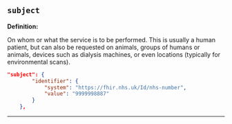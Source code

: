 ## `subject`

<b>Definition:</b><br>

On whom or what the service is to be performed. This is usually a human patient, but can also be requested on animals, groups of humans or animals, devices such as dialysis machines, or even locations (typically for environmental scans).

```json
"subject": {
        "identifier": {
            "system": "https://fhir.nhs.uk/Id/nhs-number",
            "value": "9999998887"
        }
    },
```

---

